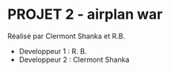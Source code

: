 # PROJET 2 - airplan war

Réalisé par Clermont Shanka et R.B.
- Developpeur 1 : R. B.
- Developpeur 2 : Clermont Shanka
